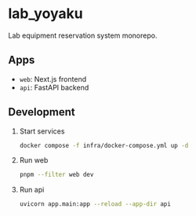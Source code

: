 # lab_yoyaku

Lab equipment reservation system monorepo.

## Apps

- `web`: Next.js frontend
- `api`: FastAPI backend

## Development

1. Start services
   ```bash
   docker compose -f infra/docker-compose.yml up -d
   ```
2. Run web
   ```bash
   pnpm --filter web dev
   ```
3. Run api
   ```bash
   uvicorn app.main:app --reload --app-dir api
   ```
